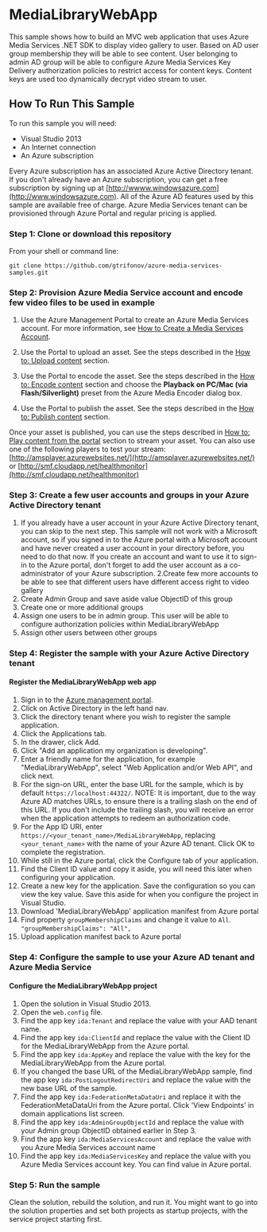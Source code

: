 MediaLibraryWebApp
==================================

This sample shows how to build an MVC web application that uses Azure Media Services .NET SDK to display video gallery to user. Based on AD user group membership they will be able to see content. User belonging to admin AD group will be able to configure Azure Media Services Key Delivery authorization policies to restrict access for content keys. Content keys are used too dynamically decrypt video stream to user. 

## How To Run This Sample
To run this sample you will need:
- Visual Studio 2013
- An Internet connection
- An Azure subscription

Every Azure subscription has an associated Azure Active Directory tenant.  If you don't already have an Azure subscription, you can get a free subscription by signing up at [http://wwww.windowsazure.com](http://www.windowsazure.com).  All of the Azure AD features used by this sample are available free of charge.
Azure Media Services tenant can be provisioned through Azure Portal and regular pricing is applied.

### Step 1:  Clone or download this repository

From your shell or command line:

`git clone https://github.com/gtrifonov/azure-media-services-samples.git`

### Step 2:  Provision  Azure Media Service account and encode few video files to be used in example

1. Use the Azure Management Portal to create an Azure Media Services account. For more information, see [How to Create a Media Services Account](http://azure.microsoft.com/en-us/documentation/articles/media-services-create-account/).

2. Use the Portal to upload an asset. See the steps described in the [How to: Upload content](http://azure.microsoft.com/en-us/documentation/articles/media-services-manage-content/) section. 

3.  Use the Portal to encode the asset. See the steps described in the [How to: Encode content](http://azure.microsoft.com/en-us/documentation/articles/media-services-manage-content/) section and choose the **Playback on PC/Mac (via Flash/Silverlight)** preset from the Azure Media Encoder dialog box.

4.  Use the Portal to publish the asset. See the steps described in the [How to: Publish content](http://azure.microsoft.com/en-us/documentation/articles/media-services-manage-content/) section.

Once your asset is published, you can use the steps described in [How to: Play content from the portal](http://azure.microsoft.com/en-us/documentation/articles/media-services-manage-content/) section to stream your asset. You can also use one of the following players to test your stream: [http://amsplayer.azurewebsites.net/](http://amsplayer.azurewebsites.net/) or [http://smf.cloudapp.net/healthmonitor](http://smf.cloudapp.net/healthmonitor)


### Step 3:  Create a few user accounts and groups in your Azure Active Directory tenant

1. If you already have a user account in your Azure Active Directory tenant, you can skip to the next step.  This sample will not work with a Microsoft account, so if you signed in to the Azure portal with a Microsoft account and have never created a user account in your directory before, you need to do that now.  If you create an account and want to use it to sign-in to the Azure portal, don't forget to add the user account as a co-administrator of your Azure subscription.
2.Create few more accounts to be able to see that different users have different access right to video gallery
3. Create Admin Group and save aside value ObjectID of this group
4. Create one or more additional groups
5. Assign one users to be in admin group. This user will be able to configure authorization policies within MediaLibraryWebApp 
6. Assign other users between other groups

### Step 4:  Register the sample with your Azure Active Directory tenant


#### Register the MediaLibraryWebApp web app

1. Sign in to the [Azure management portal](https://manage.windowsazure.com).
2. Click on Active Directory in the left hand nav.
3. Click the directory tenant where you wish to register the sample application.
4. Click the Applications tab.
5. In the drawer, click Add.
6. Click "Add an application my organization is developing".
7. Enter a friendly name for the application, for example "MediaLibraryWebApp", select "Web Application and/or Web API", and click next.
8. For the sign-on URL, enter the base URL for the sample, which is by default `https://localhost:44322/`.  NOTE:  It is important, due to the way Azure AD matches URLs, to ensure there is a trailing slash on the end of this URL.  If you don't include the trailing slash, you will receive an error when the application attempts to redeem an authorization code.
9. For the App ID URI, enter `https://<your_tenant_name>/MediaLibraryWebApp`, replacing `<your_tenant_name>` with the name of your Azure AD tenant.  Click OK to complete the registration.
10. While still in the Azure portal, click the Configure tab of your application.
11. Find the Client ID value and copy it aside, you will need this later when configuring your application.
12. Create a new key for the application.  Save the configuration so you can view the key value.  Save this aside for when you configure the project in Visual Studio.
13. Download 'MediaLibraryWebApp' application manifest from Azure portal
14. Find property `groupMembershipClaims` and change it value to `All`. `"groupMembershipClaims": "All",` 
15. Upload application manifest back to Azure portal

### Step 4:  Configure the sample to use your Azure AD tenant and Azure Media Service

#### Configure the MediaLibraryWebApp project

1. Open the solution in Visual Studio 2013.
2. Open the `web.config` file.
3. Find the app key `ida:Tenant` and replace the value with your AAD tenant name.
4. Find the app key `ida:ClientId` and replace the value with the Client ID for the MediaLibraryWebApp from the Azure portal.
5. Find the app key `ida:AppKey` and replace the value with the key for the MediaLibraryWebApp from the Azure portal.
6. If you changed the base URL of the MediaLibraryWebApp sample, find the app key `ida:PostLogoutRedirectUri` and replace the value with the new base URL of the sample.
7.  Find the app key `ida:FederationMetaDataUri` and replace it with the FederationMetaDataUri from the Azure portal. Click 'View Endpoints' in domain applications list screen.
8. Find the app key `ida:AdminGroupObjectId` and replace the value with your Admin group ObjectID obtained earlier in Step 3.
9.  Find the app key `ida:MediaServicesAccount` and replace the value with you Azure Media Services account name 
10. Find the app key `ida:MediaServicesKey` and replace the value with you Azure Media Services account key. You can find value in Azure portal.      




### Step 5:  Run the sample

Clean the solution, rebuild the solution, and run it.  You might want to go into the solution properties and set both projects as startup projects, with the service project starting first.



